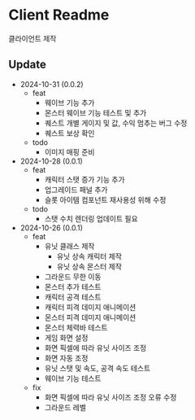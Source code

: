 # Client Readme

클라이언트 제작

## Update

- 2024-10-31 (0.0.2)
  - feat
    - 웨이브 기능 추가
    - 몬스터 웨이브 기능 테스트 및 추가
    - 퀘스트 개별 게이지 및 값, 수익 멈추는 버그 수정
    - 퀘스트 보상 확인
  - todo
    - 이미지 매핑 준비
- 2024-10-28 (0.0.1)
  - feat
    - 캐릭터 스탯 증가 기능  추가
    - 업그레이드 패널 추가
    - 슬롯 아이템 컴포넌트 재사용성 위해 수정
  - todo
    - 스탯 수치 렌더링 업데이트 필요
- 2024-10-26 (0.0.1)
  - feat
    - 유닛 클래스 제작
      - 유닛 상속 캐릭터 제작
      - 유닛 상속 몬스터 제작
    - 그라운드 무한 이동
    - 몬스터 추가 테스트
    - 캐릭터 공격 테스트
    - 캐릭터 피격 데미지 애니메이션
    - 몬스터 피격 데미지 애니메이션
    - 몬스터 체력바 테스트
    - 게임 화면 설정
    - 화면 픽셀에 따라 유닛 사이즈 조정
    - 화면 자동 조정
    - 유닛 스탯 및 속도, 공격 속도 테스트
    - 웨이브 기능 테스트
  - fix
    - 화면 픽셀에 따라 유닛 사이즈 조정 오류 수정
    - 그라운드 레벨
